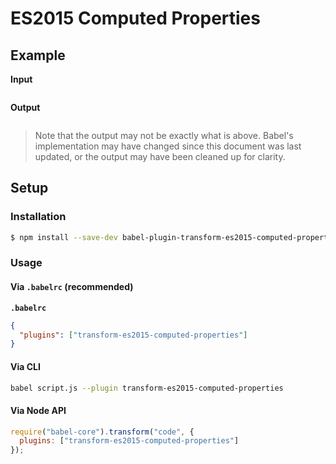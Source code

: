 # ES2015 Computed Properties

## Example

**Input**

```js
```

**Output**

```js
```

> Note that the output may not be exactly what is above. Babel's implementation
> may have changed since this document was last updated, or the output may have
> been cleaned up for clarity.

## Setup

### Installation

```sh
$ npm install --save-dev babel-plugin-transform-es2015-computed-properties
```

### Usage

#### Via `.babelrc` (recommended)

**`.babelrc`**

```json
{
  "plugins": ["transform-es2015-computed-properties"]
}
```

#### Via CLI

```sh
babel script.js --plugin transform-es2015-computed-properties
```

#### Via Node API

```js
require("babel-core").transform("code", {
  plugins: ["transform-es2015-computed-properties"]
});
```

